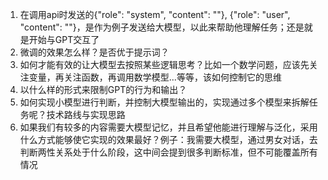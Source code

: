 1. 在调用api时发送的{"role": "system", "content": ""}, {"role": "user", "content": ""}，是作为例子发送给大模型，以此来帮助他理解任务；还是就是开始与GPT交互了
3. 微调的效果怎么样？是否优于提示词？
4. 如何才能有效的让大模型去按照某些逻辑思考？比如一个数学问题，应该先关注变量，再关注函数，再调用数学模型...等等，该如何控制它的思维
5. 以什么样的形式来限制GPT的行为和输出？
6. 如何实现小模型进行判断，并控制大模型输出的，实现通过多个模型来拆解任务呢？技术路线与实现思路
7. 如果我们有较多的内容需要大模型记忆，并且希望他能进行理解与泛化，采用什么方式能够使它实现的效果最好？例子：我需要大模型，通过男女对话，去判断两性关系处于什么阶段，这中间会提到很多判断标准，但不可能覆盖所有情况